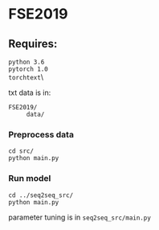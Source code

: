 # FSE2019

## Requires:

`python 3.6` \
`pytorch 1.0` \
`torchtext`\



txt data is in:
```
FSE2019/
     data/
```

### Preprocess data 
```
cd src/ 
python main.py 
```

### Run model

```
cd ../seq2seq_src/
python main.py

```

parameter tuning is in `seq2seq_src/main.py`
